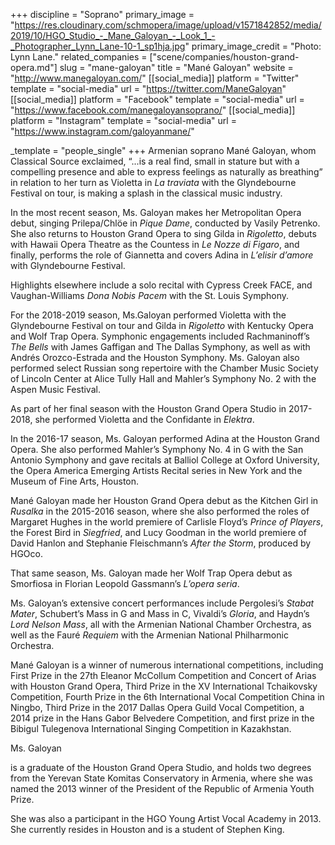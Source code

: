 +++
discipline = "Soprano"
primary_image = "https://res.cloudinary.com/schmopera/image/upload/v1571842852/media/2019/10/HGO_Studio_-_Mane_Galoyan_-_Look_1_-_Photographer_Lynn_Lane-10-1_sp1hja.jpg"
primary_image_credit = "Photo: Lynn Lane."
related_companies = ["scene/companies/houston-grand-opera.md"]
slug = "mane-galoyan"
title = "Mané Galoyan"
website = "http://www.manegaloyan.com/"
[[social_media]]
platform = "Twitter"
template = "social-media"
url = "https://twitter.com/ManeGaloyan"
[[social_media]]
platform = "Facebook"
template = "social-media"
url = "https://www.facebook.com/manegaloyansoprano/"
[[social_media]]
platform = "Instagram"
template = "social-media"
url = "https://www.instagram.com/galoyanmane/"

_template = "people_single"
+++
Armenian soprano Mané Galoyan, whom Classical Source exclaimed, “...is a real find, small in stature but with a compelling presence and able to express feelings as naturally as breathing” in relation to her turn as Violetta in _La traviata_ with the Glyndebourne Festival on tour, is making a splash in the classical music industry.

In the most recent season, Ms. Galoyan makes her Metropolitan Opera debut, singing Prilepa/Chlöe in _Pique Dame_, conducted by Vasily Petrenko. She also returns to Houston Grand Opera to sing Gilda in _Rigoletto_, debuts with Hawaii Opera Theatre as the Countess in _Le Nozze di Figaro_, and finally, performs the role of Giannetta and covers Adina in _L’elisir d’amore_ with Glyndebourne Festival.

Highlights elsewhere include a solo recital with Cypress Creek FACE, and Vaughan-Williams _Dona Nobis Pacem_ with the St. Louis Symphony.

For the 2018-2019 season, Ms.Galoyan performed Violetta with the Glyndebourne Festival on tour and Gilda in _Rigoletto_ with Kentucky Opera and Wolf Trap Opera. Symphonic engagements included Rachmaninoff’s _The Bells_ with James Gaffigan and The Dallas Symphony, as well as with Andrés Orozco-Estrada and the Houston Symphony. Ms. Galoyan also performed select Russian song repertoire with the Chamber Music Society of Lincoln Center at Alice Tully Hall and Mahler’s Symphony No. 2 with the Aspen Music Festival.

As part of her final season with the Houston Grand Opera Studio in 2017-2018, she performed Violetta and the Confidante in _Elektra_.

In the 2016-17 season, Ms. Galoyan performed Adina at the Houston Grand Opera. She also performed Mahler’s Symphony No. 4 in G with the San Antonio Symphony and gave recitals at Balliol College at Oxford University, the Opera America Emerging Artists Recital series in New York and the Museum of Fine Arts, Houston.

Mané Galoyan made her Houston Grand Opera debut as the Kitchen Girl in _Rusalka_ in the 2015-2016 season, where she also performed the roles of Margaret Hughes in the world premiere of Carlisle Floyd’s _Prince of Players_, the Forest Bird in _Siegfried_, and Lucy Goodman in the world premiere of David Hanlon and Stephanie Fleischmann’s _After the Storm_, produced by HGOco.

That same season, Ms. Galoyan made her Wolf Trap Opera debut as Smorfiosa in Florian Leopold Gassmann’s _L’opera seria_.

Ms. Galoyan’s extensive concert performances include Pergolesi’s _Stabat Mater_, Schubert’s Mass in G and Mass in C, Vivaldi’s _Gloria_, and Haydn’s _Lord Nelson Mass_, all with the Armenian National Chamber Orchestra, as well as the Fauré _Requiem_ with the Armenian National Philharmonic Orchestra.

Mané Galoyan is a winner of numerous international competitions, including First Prize in the 27th Eleanor McCollum Competition and Concert of Arias with Houston Grand Opera, Third Prize in the XV International Tchaikovsky Competition, Fourth Prize in the 6th International Vocal Competition China in Ningbo, Third Prize in the 2017 Dallas Opera Guild Vocal Competition, a 2014 prize in the Hans Gabor Belvedere Competition, and first prize in the Bibigul Tulegenova International Singing Competition in Kazakhstan.

Ms. Galoyan

is a graduate of the Houston Grand Opera Studio, and holds two degrees from the Yerevan State Komitas Conservatory in Armenia, where she was named the 2013 winner of the President of the Republic of Armenia Youth Prize.

She was also a participant in the HGO Young Artist Vocal Academy in 2013. She currently resides in Houston and is a student of Stephen King.